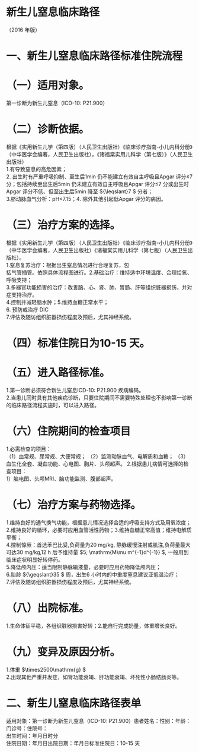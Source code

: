# 新生儿窒息临床路径  
（2016 年版）  
# 一、新生儿窒息临床路径标准住院流程  
# （一）适用对象。  
第一诊断为新生儿窒息（ICD-10: P21.900）  
# （二）诊断依据。  
根据《实用新生儿学（第四版）（人民卫生出版社）《临床诊疗指南-小儿内科分册》（中华医学会编著，人民卫生出版社），《诸福棠实用儿科学（第七版）》（人民卫生出版社）  
1.有导致窒息的高危因素；  
2. 出生时有严重呼吸抑制、至生后1min 仍不能建立有效自主呼吸且Apgar 评分≤7 分；包括持续至出生后5min 仍未建立有效自主呼吸且Apgar 评分≤7 分或出生时Apgar 评分不低、但至出生后5min 降至 ${\leqslant}7 $ 分者；  
3.脐动脉血气分析：pH<7.15；4. 除外其他引起低Apgar 评分的病因。  
# （三）治疗方案的选择。  
根据《实用新生儿学（第四版）（人民卫生出版社）《临床诊疗指南-小儿内科分册》（中华医学会编著，人民卫生出版社）《诸福棠实用儿科学（第七版）（人民卫生出版社）。  
1.窒息复苏治疗：根据出生窒息情况进行合理复苏，包  
括气管插管。依照具体流程图进行。2.基础治疗：维持适中环境温度、合理给氧、呼吸支持；  
3.多器官功能损害的治疗：改善脑、心、肾、肺、胃肠、肝等组织脏器损伤，并对症支持治疗。  
4.控制并减轻脑水肿；5.维持血糖正常水平；  
6. 预防或治疗 DIC  
7.评估及随访组织脏器损伤程度及预后，尤其神经系统。  
# （四）标准住院日为10-15 天。  
# （五）进入路径标准。  
1.第一诊断必须符合新生儿窒息ICD-10: P21.900 疾病编码。  
2.当患儿同时具有其他疾病诊断，只要住院期间不需要特殊处理也不影响第一诊断的临床路径流程实施时，可以进入路径。  
# （六）住院期间的检查项目  
1.必需检查的项目：  
（1）血常规、尿常规、大便常规； （2）监测动脉血气、电解质和血糖； （3）血生化全套、凝血功能、心电图、胸片、头颅超声。 2.根据患儿病情可选择的检查项目：  
1）脑电图、头颅MRI、脑功能监测、腹部超声。  
# （七）治疗方案与药物选择。  
1.维持良好的通气换气功能，根据患儿情况选择合适的呼吸支持方式及用氧浓度；  
2.维持良好的循环，必要时应用血管活性药物；3.维持血糖正常高值；维持电解质平衡；  
4.控制惊厥：首选苯巴比妥,负荷量为20 mg/kg, 静脉缓慢注射或肌注,负荷量最大可达30 mg/kg,12 h 后予维持量 $5\; \mathrm{M\mu m^{-1}d^{-1}} $,  一般用到临床症状明显好转停药。  
5.降低颅内压：适当限制静脉输液量，必要时应用药物降低颅内压；  
6.胎龄 ${\geqslant}35 $ 周，出生6 小时内的中重度窒息建议亚低温治疗；  
7.评估及随访组织脏器损伤程度及预后，尤其神经系统。  
# （八）出院标准。  
1.生命体征平稳，各组织脏器损害好转；2.能自行完成奶量，体重增长良好。  
# （九）变异及原因分析。  
1.体重 $\times2500\mathrm{g} $  
2.出现其他严重并发症，如肾功能衰竭、肝功能衰竭、坏死性小肠结肠炎等。  
# 二、新生儿窒息临床路径表单  
适用对象：第一诊断为新生儿窒息（ICD-10: P21.900）患者姓名：性别：年龄：门诊号：住院号：  
出生时间：年月日时分  
住院日期：年月日出院日期：年月日标准住院日：10-15 天  
